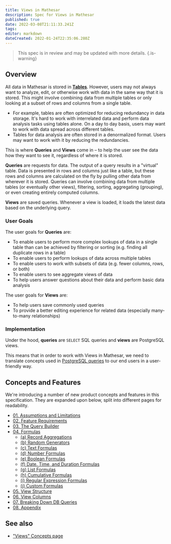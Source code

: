 ```yaml
---
title: Views in Mathesar
description: Spec for Views in Mathesar
published: true
date: 2022-03-08T21:11:33.241Z
tags: 
editor: markdown
dateCreated: 2022-01-24T22:35:06.280Z
---
```



> This spec is in review and may be updated with more details.
{.is-warning}

## Overview
All data in Mathesar is stored in **[Tables](/en/product/concepts/tables)**. However, users may not always want to analyze, edit, or otherwise work with data in the same way that it is stored. This might involve combining data from multiple tables or only looking at a subset of rows and columns from a single table.
- For example, tables are often optimized for reducing redundancy in data storage. It's hard to work with interrelated data and perform data analysis tasks using tables alone. On a day to day basis, users may want to work with data spread across different tables. 
- Tables for data analysis are often stored in a denormalized format. Users may want to work with it by reducing the redundancies.

This is where **Queries** and **Views** come in – to help the user see the data how they want to see it, regardless of where it is stored.

**Queries** are requests for data. The output of a query results in a "virtual" table. Data is presented in rows and columns just like a table, but these rows and columns are calculated on the fly by pulling other data from wherever it is stored. Queries can involve combining data from multiple tables (or eventually other views), filtering, sorting, aggregating (grouping), or even creating entirely computed columns.

**Views** are saved queries. Whenever a view is loaded, it loads the latest data based on the underlying query.

### User Goals
The user goals for **Queries** are:
- To enable users to perform more complex lookups of data in a single table than can be achieved by filtering or sorting (e.g. finding all duplicate rows in a table)
- To enable users to perform lookups of data across multiple tables
- To enable users to work with subsets of data (e.g. fewer columns, rows, or both)
- To enable users to see aggregate views of data
- To help users answer questions about their data and perform basic data analysis

The user goals for **Views** are:
- To help users save commonly used queries
- To provide a better editing experience for related data (especially many-to-many relationships)

### Implementation
Under the hood, **queries** are `SELECT` SQL queries and **views** are PostgreSQL views. 

This means that in order to work with Views in Mathesar, we need to translate concepts used in [PostgreSQL queries](https://www.postgresql.org/docs/14/queries.html) to our end users in a user-friendly way. 

## Concepts and Features
We're introducing a number of new product concepts and features in this specification. They are expanded upon below, split into different pages for readability.

- [01. Assumptions and Limitations](/product/specs/2022-01-views/01-assumptions)
- [02. Feature Requirements](/product/specs/2022-01-views/02-feature-requirements)
- [03. The Query Builder](/en/product/specs/2022-01-views/03-the-query-builder)
- [04. Formulas](/en/product/specs/2022-01-views/04-formulas)
    - [(a) Record Aggregations](/en/product/specs/2022-01-views/04-formulas/4a-record-aggregations)
    - [(b) Random Generators](/en/product/specs/2022-01-views/04-formulas/4b-random-generators)
    - [(c) Text Formulas](/en/product/specs/2022-01-views/04-formulas/4c-text-formulas)
    - [(d) Number Formulas](/en/product/specs/2022-01-views/04-formulas/4d-number-formulas)
    - [(e) Boolean Formulas](/en/product/specs/2022-01-views/04-formulas/4e-boolean-formulas)
    - [(f) Date. Time, and Duration Formulas](/en/product/specs/2022-01-views/04-formulas/4f-datetime-formulas)
    - [(g) List Formulas](/en/product/specs/2022-01-views/04-formulas/4g-list-formulas)
    - [(h) Cumulative Formulas](/en/product/specs/2022-01-views/04-formulas/4h-cumulative-formulas)
    - [(i) Regular Expression Formulas](/en/product/specs/2022-01-views/04-formulas/4i-regex-formulas)
    - [(j) Custom Formulas](/en/product/specs/2022-01-views/04-formulas/4j-custom-formulas)
- [05. View Structure](/en/product/specs/2022-01-views/05-view-structure)
- [06. View Columns](/en/product/specs/2022-01-views/06-view-columns)
- [07. Breaking Down DB Queries](/en/product/specs/2022-01-views/07-breaking-down-db-queries)
- [08. Appendix](/en/product/specs/2022-01-views/08-appendix)

## See also
- ["Views" Concepts page](/en/product/concepts/views)

